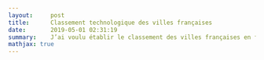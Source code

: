 ```yaml
---
layout:     post
title:      Classement technologique des villes françaises
date:       2019-05-01 02:31:19
summary:    J’ai voulu établir le classement des villes françaises en fonction du nombre d’utilisateurs GitHub.
mathjax: true
---
```


